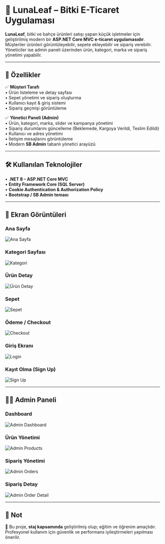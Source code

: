 ﻿# 🌱 LunaLeaf – Bitki E-Ticaret Uygulaması  

**LunaLeaf**, bitki ve bahçe ürünleri satışı yapan küçük işletmeler için geliştirilmiş modern bir **ASP.NET Core MVC e-ticaret uygulamasıdır**.  
Müşteriler ürünleri görüntüleyebilir, sepete ekleyebilir ve sipariş verebilir.  
Yöneticiler ise admin paneli üzerinden ürün, kategori, marka ve sipariş yönetimi yapabilir.  

---

## 🚀 Özellikler  

✅ **Müşteri Tarafı**  
• Ürün listeleme ve detay sayfası  
• Sepet yönetimi ve sipariş oluşturma  
• Kullanıcı kayıt & giriş sistemi  
• Sipariş geçmişi görüntüleme  

✅ **Yönetici Paneli (Admin)**  
• Ürün, kategori, marka, slider ve kampanya yönetimi  
• Sipariş durumlarını güncelleme (Beklemede, Kargoya Verildi, Teslim Edildi)  
• Kullanıcı ve adres yönetimi  
• İletişim mesajlarını görüntüleme  
• Modern **SB Admin** tabanlı yönetici arayüzü  

---

## 🛠 Kullanılan Teknolojiler  

• **.NET 8 – ASP.NET Core MVC**  
• **Entity Framework Core (SQL Server)**  
• **Cookie Authentication & Authorization Policy**  
• **Bootstrap / SB Admin teması**  

---

## 📸 Ekran Görüntüleri

### Ana Sayfa
![Ana Sayfa](screenshots/home.png)

### Kategori Sayfası
![Kategori](screenshots/category.png)

### Ürün Detay
![Ürün Detay](screenshots/product-detail.png)

### Sepet
![Sepet](screenshots/cart.png)

### Ödeme / Checkout
![Checkout](screenshots/checkout.png)

### Giriş Ekranı
![Login](screenshots/login.png)

### Kayıt Olma (Sign Up)
![Sign Up](screenshots/signup.png)

---

## 👨‍💻 Admin Paneli

### Dashboard
![Admin Dashboard](screenshots/admin-dashboard.png)

### Ürün Yönetimi
![Admin Products](screenshots/admin-products.png)

### Sipariş Yönetimi
![Admin Orders](screenshots/admin-orders.png)

### Sipariş Detay
![Admin Order Detail](screenshots/admin-order-detail.png)


---

## 📌 Not  

📖 Bu proje, **staj kapsamında** geliştirilmiş olup; eğitim ve öğrenim amaçlıdır.  
Profesyonel kullanım için güvenlik ve performans iyileştirmeleri yapılması önerilir.  
